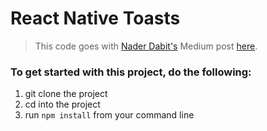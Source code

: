 # React Native Toasts

> This code goes with [Nader Dabit's](https://twitter.com/dabit3) Medium post [here](https://medium.com/@dabit3/creating-a-custom-toast-module-for-react-native-770fd1c0dcf5#.kl7qipbwk).

### To get started with this project, do the following:

1. git clone the project
2. cd into the project
3. run `npm install` from your command line